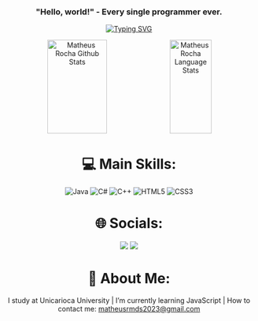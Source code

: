 <div align = "center">

### "Hello, world!" - Every single programmer ever.
  
[![Typing SVG](https://readme-typing-svg.herokuapp.com/?color=89cff0&size=35&center=true&vCenter=true&width=1000&lines=My+name+is+Matheus+R.M.+de+Souza;I'm+19+years+old;I'm+from+Brazil,+RJ)](https://git.io/typing-svg)
  
  
  <img width="49%" height="190px" src="https://github-readme-stats.vercel.app/api?username=Math-Z&show_icons=true&count_private=true&hide_border=true&title_color=89cff0&icon_color=72c6ed&text_color=c9d1d9&bg_color=0d1117" alt="Matheus Rocha Github Stats" /> 
  <img width="41%" height="190px" src="https://github-readme-stats.vercel.app/api/top-langs/?username=Math-Z&layout=compact&hide_border=true&title_color=89cff0&text_color=ffffff&bg_color=0d1117" alt="Matheus Rocha Language Stats" />


  <h1>💻 Main Skills:</h1>

![Java](https://img.shields.io/badge/java-%23ED8B00.svg?style=for-the-badge&logo=java&logoColor=white) ![C#](https://img.shields.io/badge/c%23-%23239120.svg?style=for-the-badge&logo=c-sharp&logoColor=white) ![C++](https://img.shields.io/badge/c++-%2300599C.svg?style=for-the-badge&logo=c%2B%2B&logoColor=white) ![HTML5](https://img.shields.io/badge/html5-%23E34F26.svg?style=for-the-badge&logo=html5&logoColor=white)  ![CSS3](https://img.shields.io/badge/css3-%231572B6.svg?style=for-the-badge&logo=css3&logoColor=white) 
  
  <h1>🌐 Socials:</h1>
 
<a href="https://instagram.com/szmathsz?igshid=ZDdkNTZiNTM=" target="_blank"><img src="https://img.shields.io/badge/-Instagram-%23E4405F?style=for-the-badge&logo=instagram&logoColor=white" target="_blank"></a>
 <a href="https://www.linkedin.com/mwlite/in/matheus-rocha-martins-de-souza-5a5170240" target="_blank"><img src="https://img.shields.io/badge/-LinkedIn-%230077B5?style=for-the-badge&logo=linkedin&logoColor=white" target="_blank"></a>  
 
 # 💫 About Me:
I study at Unicarioca University | I’m currently learning JavaScript | How to contact me: matheusrmds2023@gmail.com



<!-- Proudly created with GPRM ( https://gprm.itsvg.in ) -->
